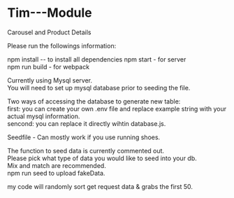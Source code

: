 # Tim---Module

Carousel and Product Details

Please run the followings information:

npm install -- to install all dependencies
npm start - for server\
npm run build - for webpack

Currently using Mysql server.\
You will need to set up mysql database prior to seeding the file.

Two ways of accessing the database to generate new table:\
first: you can create your own .env file and replace example string with your actual mysql information.\
sencond: you can replace it directly wihtin database.js.

Seedfile - Can mostly work if you use running shoes.

The function to seed data is currently commented out.\
Please pick what type of data you would like to seed into your db.\
Mix and match are recommended.\
npm run seed to upload fakeData.

my code will randomly sort get request data & grabs the first 50.
